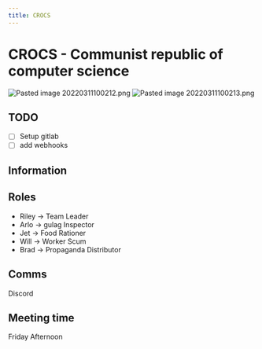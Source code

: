 ```yaml
---
title: CROCS
---
```

# CROCS - Communist republic of computer science
![Pasted image 20220311100212.png](None) ![Pasted image 20220311100213.png](None)

## TODO
- [ ] Setup gitlab
- [ ] add webhooks
## Information
## Roles
- Riley -> Team Leader
- Arlo -> gulag Inspector
- Jet -> Food Rationer
- Will -> Worker Scum
- Brad -> Propaganda Distributor

## Comms
Discord

## Meeting time
Friday Afternoon